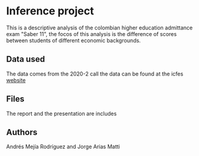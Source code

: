 # Inference project


This is a descriptive analysis of the colombian higher education admittance exam "Saber 11", the focos of this analysis is the difference of scores between students of different economic backgrounds.


## Data used

The data comes from the 2020-2 call the data can be found at the icfes [website](https://www.icfes.gov.co/web/guest/investigadores-y-estudiantes-posgrado/acceso-a-bases-de-datos)

## Files

The report and the presentation are includes

## Authors

Andrés Mejía Rodríguez and Jorge Arias Matti

